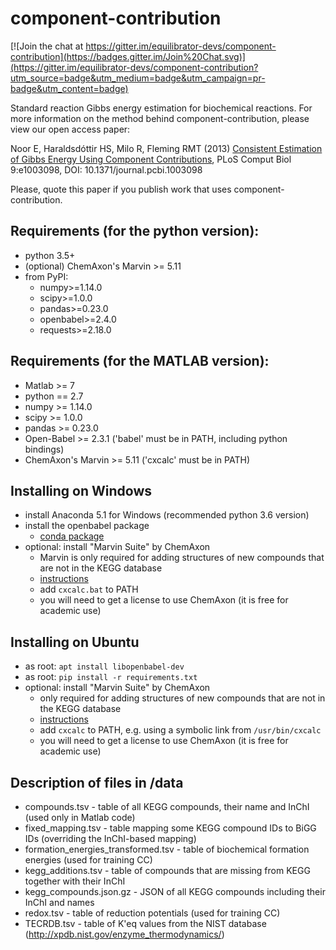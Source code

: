 component-contribution
======================
[![Join the chat at https://gitter.im/equilibrator-devs/component-contribution](https://badges.gitter.im/Join%20Chat.svg)](https://gitter.im/equilibrator-devs/component-contribution?utm_source=badge&utm_medium=badge&utm_campaign=pr-badge&utm_content=badge)

Standard reaction Gibbs energy estimation for biochemical reactions.
For more information on the method behind component-contribution, please view our open access paper:

Noor E, Haraldsdóttir HS, Milo R, Fleming RMT (2013)
[Consistent Estimation of Gibbs Energy Using Component Contributions](http://journals.plos.org/ploscompbiol/article?id=10.1371/journal.pcbi.1003098),
PLoS Comput Biol 9:e1003098, DOI: 10.1371/journal.pcbi.1003098

Please, quote this paper if you publish work that uses component-contribution.

## Requirements (for the python version):
* python 3.5+
* (optional) ChemAxon's Marvin >= 5.11
* from PyPI:
  - numpy>=1.14.0
  - scipy>=1.0.0
  - pandas>=0.23.0
  - openbabel>=2.4.0
  - requests>=2.18.0

## Requirements (for the MATLAB version):
* Matlab >= 7
* python == 2.7
* numpy >= 1.14.0
* scipy >= 1.0.0
* pandas >= 0.23.0
* Open-Babel >= 2.3.1 ('babel' must be in PATH, including python bindings)
* ChemAxon's Marvin >= 5.11 ('cxcalc' must be in PATH)

## Installing on Windows
* install Anaconda 5.1 for Windows (recommended python 3.6 version)
* install the openbabel package
  - [conda package](https://anaconda.org/openbabel/openbabel)
* optional: install "Marvin Suite" by ChemAxon
  - Marvin is only required for adding structures of new compounds that are not in the KEGG database
  - [instructions](https://chemaxon.com/products/marvin/download)
  - add `cxcalc.bat` to PATH
  - you will need to get a license to use ChemAxon (it is free for academic use)

## Installing on Ubuntu
* as root: `apt install libopenbabel-dev`
* as root: `pip install -r requirements.txt`
* optional: install "Marvin Suite" by ChemAxon
  - only required for adding structures of new compounds that are not in the KEGG database
  - [instructions](https://chemaxon.com/products/marvin/download)
  - add `cxcalc` to PATH, e.g. using a symbolic link from `/usr/bin/cxcalc`
  - you will need to get a license to use ChemAxon (it is free for academic use)

## Description of files in /data
* compounds.tsv - table of all KEGG compounds, their name and InChI (used only in Matlab code)
* fixed_mapping.tsv - table mapping some KEGG compound IDs to BiGG IDs (overriding the InChI-based mapping)
* formation_energies_transformed.tsv - table of biochemical formation energies (used for training CC)
* kegg_additions.tsv - table of compounds that are missing from KEGG together with their InChI
* kegg_compounds.json.gz - JSON of all KEGG compounds including their InChI and names
* redox.tsv - table of reduction potentials (used for training CC)
* TECRDB.tsv - table of K'eq values from the NIST database (http://xpdb.nist.gov/enzyme_thermodynamics/)
